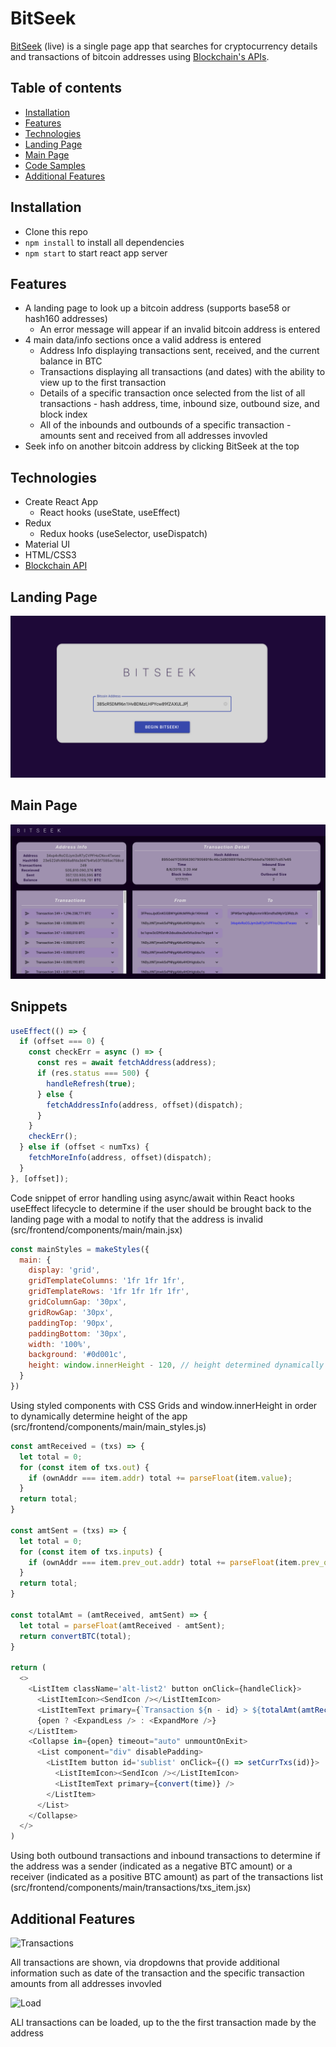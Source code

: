 # BitSeek
[BitSeek](https://getstart3d.herokuapp.com/ "BitSeek") (live) is a single page app that searches for cryptocurrency details and transactions of bitcoin addresses using [Blockchain's APIs](https://www.blockchain.com/api/ "Blockchain API").

## Table of contents
* [Installation](#installation)
* [Features](#features)
* [Technologies](#technologies)
* [Landing Page](#landing-page)
* [Main Page](#main-page)
* [Code Samples](#snippets)
* [Additional Features](#additional-features)

## Installation
  * Clone this repo
  * `npm install` to install all dependencies
  * `npm start` to start react app server

## Features
  * A landing page to look up a bitcoin address (supports base58 or hash160 addresses)
    * An error message will appear if an invalid bitcoin address is entered
  * 4 main data/info sections once a valid address is entered
    * Address Info displaying transactions sent, received, and the current balance in BTC
    * Transactions displaying all transactions (and dates) with the ability to view up to the first transaction
    * Details of a specific transaction once selected from the list of all transactions - hash address, time, inbound size, outbound size, and block index
    * All of the inbounds and outbounds of a specific transaction - amounts sent and received from all addresses invovled
  * Seek info on another bitcoin address by clicking BitSeek at the top

## Technologies
  * Create React App
    * React hooks (useState, useEffect)
  * Redux
    * Redux hooks (useSelector, useDispatch)
  * Material UI
  * HTML/CSS3
  * [Blockchain API](https://www.blockchain.com/api/ "Blockchain API")

## Landing Page
![LandingPage](src/images/LandingPage2.png "Landing Page")

## Main Page
![MainPage](src/images/MainPage.png "Main Page")

## Snippets
```javascript
useEffect(() => {
  if (offset === 0) {
    const checkErr = async () => {
      const res = await fetchAddress(address);
      if (res.status === 500) {
        handleRefresh(true);
      } else {
        fetchAddressInfo(address, offset)(dispatch);
      }
    }
    checkErr();
  } else if (offset < numTxs) {
    fetchMoreInfo(address, offset)(dispatch);
  }
}, [offset]);
```

Code snippet of error handling using async/await within React hooks useEffect lifecycle to determine if the user should be brought back to the landing page with a modal to notify that the address is invalid (src/frontend/components/main/main.jsx)

```javascript
const mainStyles = makeStyles({
  main: {
    display: 'grid',
    gridTemplateColumns: '1fr 1fr 1fr',
    gridTemplateRows: '1fr 1fr 1fr 1fr',
    gridColumnGap: '30px',
    gridRowGap: '30px',
    paddingTop: '90px',
    paddingBottom: '30px',
    width: '100%',
    background: '#0d001c',
    height: window.innerHeight - 120, // height determined dynamically
  }
})
```

Using styled components with CSS Grids and window.innerHeight in order to dynamically determine height of the app (src/frontend/components/main/main_styles.js)

```javascript
const amtReceived = (txs) => {
  let total = 0;
  for (const item of txs.out) {
    if (ownAddr === item.addr) total += parseFloat(item.value);
  }
  return total;
}

const amtSent = (txs) => {
  let total = 0;
  for (const item of txs.inputs) {
    if (ownAddr === item.prev_out.addr) total += parseFloat(item.prev_out.value);
  }
  return total;
}

const totalAmt = (amtReceived, amtSent) => {
  let total = parseFloat(amtReceived - amtSent);
  return convertBTC(total);
}

return (
  <>
    <ListItem className='alt-list2' button onClick={handleClick}>
      <ListItemIcon><SendIcon /></ListItemIcon>
      <ListItemText primary={`Transaction ${n - id} > ${totalAmt(amtReceived(txs), amtSent(txs))}`} />
      {open ? <ExpandLess /> : <ExpandMore />}
    </ListItem>
    <Collapse in={open} timeout="auto" unmountOnExit>
      <List component="div" disablePadding>
        <ListItem button id='sublist' onClick={() => setCurrTxs(id)}>
          <ListItemIcon><SendIcon /></ListItemIcon>
          <ListItemText primary={convert(time)} />
        </ListItem>
      </List>
    </Collapse>
  </>
)
```

Using both outbound transactions and inbound transactions to determine if the address was a sender (indicated as a negative BTC amount) or a receiver (indicated as a positive BTC amount) as part of the transactions list (src/frontend/components/main/transactions/txs_item.jsx)

## Additional Features
![Transactions](src/images/BitSeek_TransactionDetails.gif "Transactions")

All transactions are shown, via dropdowns that provide additional information such as date of the transaction and the specific transaction amounts from all addresses invovled

![Load](src/images/BitSeek_MoreTransactions.gif "Load")

ALl transactions can be loaded, up to the the first transaction made by the address
